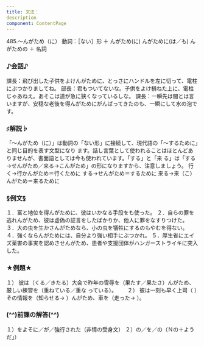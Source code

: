 ```yaml
---
title: 文法：
description
component: ContentPage
---
```



485.～んがため（に）
動詞：［ない］形 ＋ んがため(に)
んがために(は／も)
んがための ＋ 名詞
### ♪会話♪
課長：飛び出した子供をよけんがために、とっさにハンドルを左に切って、電柱にぶつかりましてね。 部長：君もついてないな。子供をよけ損ねた上に、電柱じゃあねえ。あそこは道が急に狭くなっているしな。 課長：一瞬先は闇とは言いますが、安穏な老後を得んがためにがんばってきたのも、一瞬にして水の泡です。
### ♯解説♭
「～んがため（に）」は動詞の「ない形」に接続して、現代語の「～するために」と同じ目的を表す文型になり ます。話し言葉として使われることはほとんどありませんが、書面語としては今も使われています。「する」と「来 る」は「する→せんがため／来る→こんがため」の形になりますから、注意しましょう。
行く→行かんがため＝行くために する→せんがため＝するために 来る→来（こ）んがため＝来るために
### §例文§
１．富と地位を得んがために、彼はいかなる手段をも使った。
２．自らの罪を逃れんがため、彼は虚偽の証言をしたばかりか、他人に罪をなすりつけた。
３．大の虫を生かさんがためなら、小の虫を犠牲にするのもやむを得ない。
４．強くならんがためには、自分より強い相手にぶつかれ。
５．厚生省にエイズ薬害の事実を認めさせんがため、患者や支援団体がハンガーストライキに突入した。
### ★例題★
１） 彼は（くる／きたる）大会で昨年の雪辱を（果たす／果たさ）んがため、厳しい練習を（重ねている／重な
っている）。      
２） 彼は一刻も早く上司（ ）その情報を（知らせる→ ）んがため、車を（走った→ ）。
### (^^)前課の解答(^^)
１）をよそに／が／強行された（非情の受身文）
２）の／を／の（Ｎの＋ようだ」）
